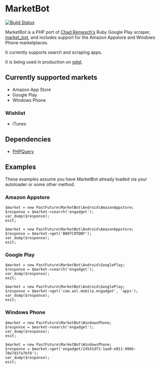 # MarketBot

[![Build Status](https://travis-ci.org/jonursenbach/marketbot.png)](https://travis-ci.org/jonursenbach/marketbot)

MarketBot is a PHP port of [Chad Remesch's](https://github.com/chadrem) Ruby Google Play scraper,
[market_bot](https://github.com/chadrem/market_bot), and includes support for the Amazon Appstore and Windows Phone
marketplaces.

It currently supports search and scraping apps.

It is being used in production on [gdgt](http://gdgt.com).

## Currently supported markets

* Amazon App Store
* Google Play
* Windows Phone

### Wishlist

* iTunes

## Dependencies

* [PHPQuery](http://code.google.com/p/phpquery/)

## Examples

These examples assume you have MarketBot already loaded via your autoloader or some other method.

### Amazon Appstore
```
$market = new PastFuture\MarketBot\Android\AmazonAppstore;
$response = $market->search('engadget');
var_dump($response);
exit;
```

```
$market = new PastFuture\MarketBot\Android\AmazonAppstore;
$response = $market->get('B007C9TQNY');
var_dump($response);
exit;
```

### Google Play
```
$market = new PastFuture\MarketBot\Android\GooglePlay;
$response = $market->search('engadget');
var_dump($response);
exit;
```

```
$market = new PastFuture\MarketBot\Android\GooglePlay;
$response = $market->get('com.aol.mobile.engadget', 'apps');
var_dump($response);
exit;
```

### Windows Phone
```
$market = new PastFuture\MarketBot\WindowsPhone;
$response = $market->search('engadget');
var_dump($response);
exit;
```

```
$market = new PastFuture\MarketBot\WindowsPhone;
$response = $market->get('engadget/24541df1-1aa0-e011-986b-78e7d1fa76f8');
var_dump($response);
exit;
```
